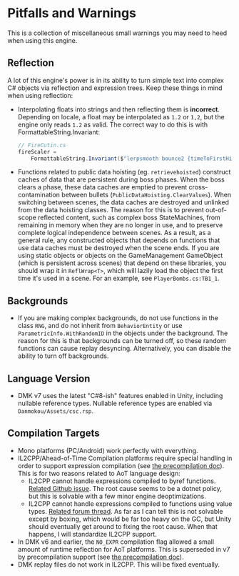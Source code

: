 # Pitfalls and Warnings

This is a collection of miscellaneous small warnings you may need to heed when using this engine.

## Reflection

A lot of this engine's power is in its ability to turn simple text into complex C# objects via reflection and expression trees. Keep these things in mind when using reflection:

- Interpolating floats into strings and then reflecting them is **incorrect**. Depending on locale, a float may be interpolated as `1.2` or `1,2`, but the engine only reads `1.2` as valid. The correct way to do this is with FormattableString.Invariant: 

  ```C#
  // FireCutin.cs
  fireScaler = 
      FormattableString.Invariant($"lerpsmooth bounce2 {timeToFirstHit} {timeToSecondHitPost} t {fireMultiplier.x} {fireMultiplier.y}").Into<BPY>();
  ```

- Functions related to public data hoisting (eg. `retrievehoisted`) construct caches of data that are persistent during boss phases. When the boss clears a phase, these data caches are emptied to prevent cross-contamination between bullets (`PublicDataHoisting.ClearValues`). When switching between scenes, the data caches are destroyed and unlinked from the data hoisting classes. The reason for this is to prevent out-of-scope reflected content, such as complex boss StateMachines, from remaining in memory when they are no longer in use, and to preserve complete logical independence between scenes. As a result, as a general rule, any constructed objects that depends on functions that use data caches must be destroyed when the scene ends. If you are using static objects or objects on the GameManagement GameObject (which is persistent across scenes) that depend on these libraries, you should wrap it in `ReflWrap<T>`, which will lazily load the object the first time it's used in a scene. For an example, see `PlayerBombs.cs:TB1_1`.

## Backgrounds

- If you are making complex backgrounds, do not use functions in the class `RNG`, and do not inherit from `BehaviorEntity` or use `ParametricInfo.WithRandomID` in the objects under the background. The reason for this is that backgrounds can be turned off, so these random functions can cause replay desyncing. Alternatively, you can disable the ability to turn off backgrounds. 

## Language Version

- DMK v7 uses the latest "C#8-ish" features enabled in Unity, including nullable reference types. Nullable reference types are enabled via `Danmokou/Assets/csc.rsp`.

## Compilation Targets

- Mono platforms (PC/Android) work perfectly with everything.
- IL2CPP/Ahead-of-Time Compilation platforms require special handling in order to support expression compilation (see [the precompilation doc](AoTSupport.md)). This is for two reasons related to AoT language design:
  - IL2CPP cannot handle expressions compiled to byref functions. [Related Github issue](https://github.com/dotnet/runtime/issues/31075). The root cause seems to be a dotnet policy, but this is solvable with a few minor engine deoptimizations.
  - IL2CPP cannot handle expressions compiled to functions using value types. [Related forum thread](https://forum.unity.com/threads/are-c-expression-trees-or-ilgenerator-allowed-on-ios.489498/). As far as I can tell this is not solvable except by boxing, which would be far too heavy on the GC, but Unity should eventually get around to fixing the root cause. When that happens, I will standardize IL2CPP support. 
- In DMK v6 and earlier, the `NO_EXPR` compilation flag allowed a small amount of runtime reflection for AoT platforms. This is superseded in v7 by precompilation support (see [the precompilation doc](AoTSupport.md)).
- DMK replay files do not work in IL2CPP. This will be fixed eventually.